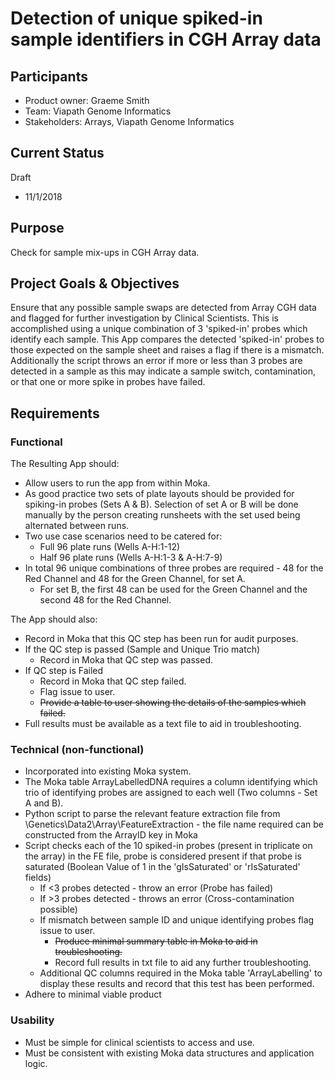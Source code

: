 # Detection of unique spiked-in sample identifiers in CGH Array data
## Participants
- Product owner: Graeme Smith
- Team: Viapath Genome Informatics
- Stakeholders: Arrays, Viapath Genome Informatics

## Current Status
Draft
- 11/1/2018

## Purpose
Check for sample mix-ups in CGH Array data.

## Project Goals & Objectives
Ensure that any possible sample swaps are detected from Array CGH data and flagged for further investigation by Clinical Scientists.  This is accomplished using a unique combination of 3 'spiked-in' probes which identify each sample.  This App compares the detected 'spiked-in' probes to those expected on the sample sheet and raises a flag if there is a mismatch. Additionally the script throws an error if more or less than 3 probes are detected in a sample as this may indicate a sample switch, contamination, or that one or more spike in probes have failed.    

## Requirements
### Functional
The Resulting App should:
* Allow users to run the app from within Moka.
* As good practice two sets of plate layouts should be provided for spiking-in probes (Sets A & B).  Selection of set A or B will be done manually by the person creating runsheets with the set used being alternated between runs.
* Two use case scenarios need to be catered for:
    * Full 96 plate runs (Wells A-H:1-12)
    * Half 96 plate runs (Wells A-H:1-3 & A-H:7-9)
* In total 96 unique combinations of three probes are required - 48 for the Red Channel and 48 for the Green Channel, for set A. 
    * For set B, the first 48 can be used for the Green Channel and the second 48 for the Red Channel.

The App should also:
* Record in Moka that this QC step has been run for audit purposes.
* If the QC step is passed (Sample and Unique Trio match)
    * Record in Moka that QC step was passed.
* If QC step is Failed
    * Record in Moka that QC step failed.
    * Flag issue to user.
    * ~~Provide a table to user showing the details of the samples which failed.~~
* Full results must be available as a text file to aid in troubleshooting.

### Technical (non-functional)
* Incorporated into existing Moka system.
* The Moka table ArrayLabelledDNA requires a column identifying which trio of identifying probes are assigned to each well (Two columns - Set A and B).
* Python script to parse the relevant feature extraction file from \Genetics\Data2\Array\FeatureExtraction - the file name required can be constructed from the ArrayID key in Moka 
* Script checks each of the 10 spiked-in probes (present in triplicate on the array) in the FE file, probe is considered present if that probe is saturated (Boolean Value of 1 in the 'gIsSaturated' or 'rIsSaturated' fields)
    * If <3 probes detected - throw an error (Probe has failed)
    * If >3 probes detected - throws an error (Cross-contamination possible)
    * If mismatch between sample ID and unique identifying probes flag issue to user.
        * ~~Produce minimal summary table in Moka to aid in troubleshooting.~~
        * Record full results in txt file to aid any further troubleshooting.
    * Additional QC columns required in the Moka table 'ArrayLabelling' to display these results and record that this test has been performed.  
* Adhere to minimal viable product

### Usability
* Must be simple for clinical scientists to access and use.
* Must be consistent with existing Moka data structures and application logic.
